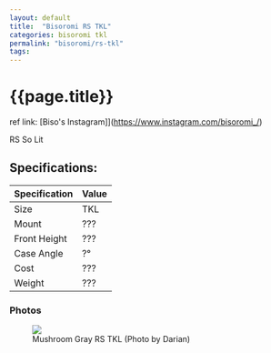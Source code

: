 ```yaml
---
layout: default
title:  "Bisoromi RS TKL"
categories: bisoromi tkl
permalink: "bisoromi/rs-tkl"
tags: 
---
```

# {{page.title}}

ref link: [Biso's Instagram]](https://www.instagram.com/bisoromi_/)

RS So Lit

## Specifications:

| Specification | Value |
|---|---|
| Size | TKL |
| Mount | ??? |
| Front Height | ??? |
| Case Angle | ?° |
| Cost | ??? |
| Weight | ??? |

### Photos
<figure>
  <img src="{{ 'assets/images/bisoromi/rs-tkl/rs-tkl.png' | relative_url }}">
  <figcaption>Mushroom Gray RS TKL (Photo by Darian)</figcaption>
</figure>
